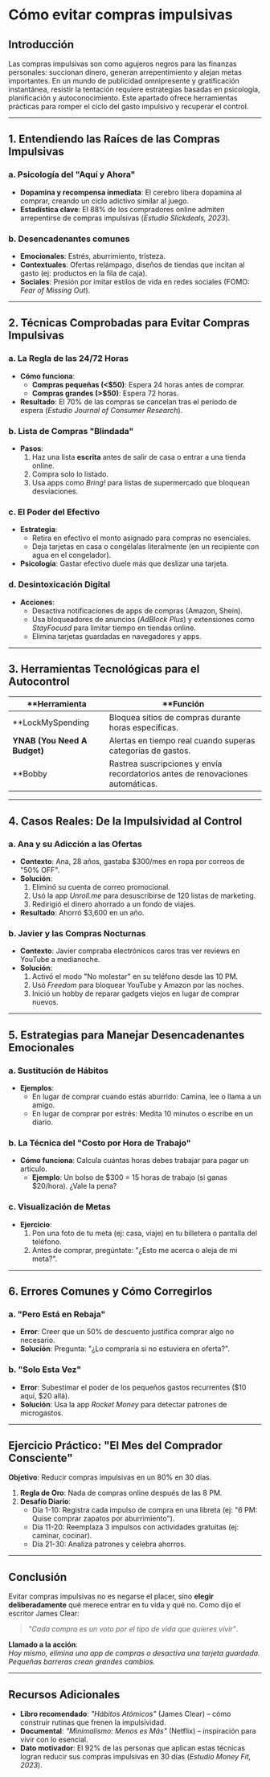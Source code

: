 # Cómo evitar compras impulsivas

## Introducción

Las compras impulsivas son como agujeros negros para las finanzas personales: succionan dinero, generan arrepentimiento y alejan metas importantes. En un mundo de publicidad omnipresente y gratificación instantánea, resistir la tentación requiere estrategias basadas en psicología, planificación y autoconocimiento. Este apartado ofrece herramientas prácticas para romper el ciclo del gasto impulsivo y recuperar el control.

---

## 1. Entendiendo las Raíces de las Compras Impulsivas

### a. Psicología del "Aquí y Ahora"

- **Dopamina y recompensa inmediata**: El cerebro libera dopamina al comprar, creando un ciclo adictivo similar al juego.  
- **Estadística clave**: El 88% de los compradores online admiten arrepentirse de compras impulsivas (*Estudio Slickdeals, 2023*).  

### b. Desencadenantes comunes

- **Emocionales**: Estrés, aburrimiento, tristeza.  
- **Contextuales**: Ofertas relámpago, diseños de tiendas que incitan al gasto (ej: productos en la fila de caja).  
- **Sociales**: Presión por imitar estilos de vida en redes sociales (FOMO: *Fear of Missing Out*).  

---

## 2. Técnicas Comprobadas para Evitar Compras Impulsivas

### a. La Regla de las 24/72 Horas

- **Cómo funciona**:  
  - **Compras pequeñas (<$50)**: Espera 24 horas antes de comprar.  
  - **Compras grandes (>$50)**: Espera 72 horas.  
- **Resultado**: El 70% de las compras se cancelan tras el período de espera (*Estudio Journal of Consumer Research*).  

### b. Lista de Compras "Blindada"

- **Pasos**:  
  1. Haz una lista **escrita** antes de salir de casa o entrar a una tienda online.  
  2. Compra solo lo listado.  
  3. Usa apps como *Bring!* para listas de supermercado que bloquean desviaciones.  

### c. El Poder del Efectivo

- **Estrategia**:  
  - Retira en efectivo el monto asignado para compras no esenciales.  
  - Deja tarjetas en casa o congélalas literalmente (en un recipiente con agua en el congelador).  
- **Psicología**: Gastar efectivo duele más que deslizar una tarjeta.  

### d. Desintoxicación Digital

- **Acciones**:  
  - Desactiva notificaciones de apps de compras (Amazon, Shein).  
  - Usa bloqueadores de anuncios (*AdBlock Plus*) y extensiones como *StayFocusd* para limitar tiempo en tiendas online.  
  - Elimina tarjetas guardadas en navegadores y apps.  

---

## 3. Herramientas Tecnológicas para el Autocontrol

| **Herramienta        | **Función                                                               |  
|--------------------------|-----------------------------------------------------------------------------|  
| **LockMySpending      | Bloquea sitios de compras durante horas específicas.                        |  
| **YNAB (You Need A Budget)** | Alertas en tiempo real cuando superas categorías de gastos.                |  
| **Bobby               | Rastrea suscripciones y envía recordatorios antes de renovaciones automáticas. |  

---

## 4. Casos Reales: De la Impulsividad al Control

### a. Ana y su Adicción a las Ofertas

- **Contexto**: Ana, 28 años, gastaba $300/mes en ropa por correos de "50% OFF".  
- **Solución**:  
  1. Eliminó su cuenta de correo promocional.  
  2. Usó la app *Unroll.me* para desuscribirse de 120 listas de marketing.  
  3. Redirigió el dinero ahorrado a un fondo de viajes.  
- **Resultado**: Ahorró $3,600 en un año.  

### b. Javier y las Compras Nocturnas

- **Contexto**: Javier compraba electrónicos caros tras ver reviews en YouTube a medianoche.  
- **Solución**:  
  1. Activó el modo "No molestar" en su teléfono desde las 10 PM.  
  2. Usó *Freedom* para bloquear YouTube y Amazon por las noches.  
  3. Inició un hobby de reparar gadgets viejos en lugar de comprar nuevos.  

---

## 5. Estrategias para Manejar Desencadenantes Emocionales

### a. Sustitución de Hábitos

- **Ejemplos**:  
  - En lugar de comprar cuando estás aburrido: Camina, lee o llama a un amigo.  
  - En lugar de comprar por estrés: Medita 10 minutos o escribe en un diario.  

### b. La Técnica del "Costo por Hora de Trabajo"

- **Cómo funciona**: Calcula cuántas horas debes trabajar para pagar un artículo.  
  - **Ejemplo**: Un bolso de $300 = 15 horas de trabajo (si ganas $20/hora). ¿Vale la pena?  

### c. Visualización de Metas

- **Ejercicio**:  
  1. Pon una foto de tu meta (ej: casa, viaje) en tu billetera o pantalla del teléfono.  
  2. Antes de comprar, pregúntate: "¿Esto me acerca o aleja de mi meta?".  

---

## 6. Errores Comunes y Cómo Corregirlos

### a. "Pero Está en Rebaja"

- **Error**: Creer que un 50% de descuento justifica comprar algo no necesario.  
- **Solución**: Pregunta: "¿Lo compraría si no estuviera en oferta?".  

### b. "Solo Esta Vez"

- **Error**: Subestimar el poder de los pequeños gastos recurrentes ($10 aquí, $20 allá).  
- **Solución**: Usa la app *Rocket Money* para detectar patrones de microgastos.  

---

## Ejercicio Práctico: "El Mes del Comprador Consciente"

**Objetivo**: Reducir compras impulsivas en un 80% en 30 días.  

1. **Regla de Oro**: Nada de compras online después de las 8 PM.  
2. **Desafío Diario**:  
   - Día 1-10: Registra cada impulso de compra en una libreta (ej: "6 PM: Quise comprar zapatos por aburrimiento").  
   - Día 11-20: Reemplaza 3 impulsos con actividades gratuitas (ej: caminar, cocinar).  
   - Día 21-30: Analiza patrones y celebra ahorros.  

---

## Conclusión

Evitar compras impulsivas no es negarse el placer, sino **elegir deliberadamente** qué merece entrar en tu vida y qué no. Como dijo el escritor James Clear:  
> *"Cada compra es un voto por el tipo de vida que quieres vivir"*.  

**Llamado a la acción**:  
*Hoy mismo, elimina una app de compras o desactiva una tarjeta guardada. Pequeñas barreras crean grandes cambios.*  

---

## Recursos Adicionales

- **Libro recomendado**: *"Hábitos Atómicos"* (James Clear) – cómo construir rutinas que frenen la impulsividad.  
- **Documental**: *"Minimalismo: Menos es Más"* (Netflix) – inspiración para vivir con lo esencial.  
- **Dato motivador**: El 92% de las personas que aplican estas técnicas logran reducir sus compras impulsivas en 30 días (*Estudio Money Fit, 2023*).  
